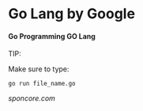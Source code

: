 # Go Lang by Google
#### Go Programming GO Lang



TIP:  


Make sure to type: 

```
go run file_name.go

```


_sponcore.com_


